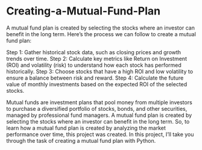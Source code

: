 # Creating-a-Mutual-Fund-Plan

A mutual fund plan is created by selecting the stocks where an investor can benefit in the long term. Here’s the process we can follow to create a mutual fund plan:

Step 1: Gather historical stock data, such as closing prices and growth trends over time.
Step 2: Calculate key metrics like Return on Investment (ROI) and volatility (risk) to understand how each stock has performed historically.
Step 3: Choose stocks that have a high ROI and low volatility to ensure a balance between risk and reward.
Step 4: Calculate the future value of monthly investments based on the expected ROI of the selected stocks.

Mutual funds are investment plans that pool money from multiple investors to purchase a diversified portfolio of stocks, bonds, and other securities, managed by professional fund managers. A mutual fund plan is created by selecting the stocks where an investor can benefit in the long term. So, to learn how a mutual fund plan is created by analyzing the market performance over time, this project was created. In this project, I’ll take you through the task of creating a mutual fund plan with Python.
